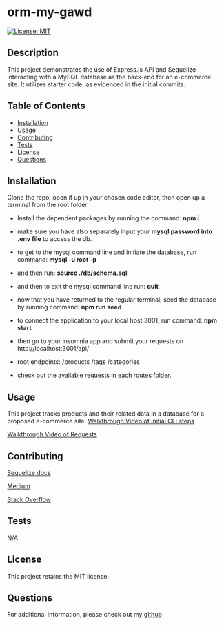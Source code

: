 
  # orm-my-gawd
  [![License: MIT](https://img.shields.io/badge/License-MIT-yellow.svg)](https://opensource.org/licenses/MIT)

  ## Description
  This project demonstrates the use of Express.js API and Sequelize interacting with a MySQL database as the back-end for an e-commerce site.  It utilizes starter code, as evidenced in the initial commits.

  ## Table of Contents
  - [Installation](#installation)
  - [Usage](#usage)
  - [Contributing](#contributing)
  - [Tests](#tests)
  - [License](#license)
  - [Questions](#questions)

  ## Installation
  Clone the repo, open it up in your chosen code editor, then open up a terminal from the root folder.  
  
  - Install the dependent packages by running the command: **npm i**

  - make sure you have also separately input your **mysql password into .env file** to access the db.  

  - to get to the mysql command line and initiate the database, run command: **mysql -u root -p**  
  - and then run: **source ./db/schema.sql**  
  - and then to exit the mysql command line run: **quit**  


  - now that you have returned to the regular terminal, seed the database by running command: **npm run seed**  
  - to connect the application to your local host 3001, run command: **npm start**  

  - then go to your insomnia app and submit your requests on http://localhost:3001/api/  

  - root endpoints:  /products   /tags   /categories
  - check out the available requests in each routes folder.

  
  ## Usage
  This project tracks products and their related data in a database for a proposed e-commerce site.
  [Walkthrough Video of initial CLI steps](https://drive.google.com/file/d/1zmzdo90xGtkmqfjWGbbKl4Ve4ez7950F/view)  
  
  [Walkthrough Video of Requests](https://drive.google.com/file/d/1WZbH10fRAVTGMvlrApJT3TQXpaWbCBtL/view)  


  
  ## Contributing
  [Sequelize docs](https://sequelize.org/docs/v6/core-concepts/assocs/)  

  [Medium](https://medium.com/@sarahdherr/sequelizes-update-method-example-included-39dfed6821d)  

  [Stack Overflow](https://stackoverflow.com/questions/14169655/sequelize-js-foreign-key)


  ## Tests
  N/A

  ## License
  This project retains the MIT license.

  ## Questions
  For additional information, please check out my [github](https://github.com/js-Quest)  
  
  